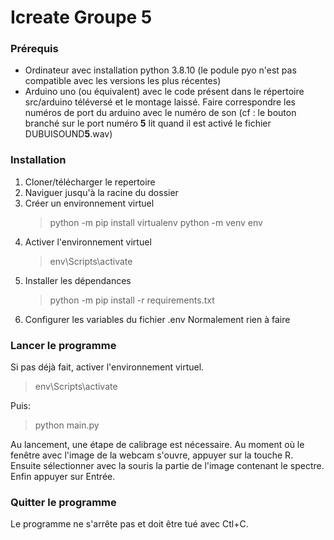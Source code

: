 # Icreate Groupe 5

### Prérequis

* Ordinateur avec installation python 3.8.10 (le podule pyo n'est pas compatible avec les versions les plus récentes)  
* Arduino uno (ou équivalent) avec le code présent dans le répertoire src/arduino téléversé et le montage laissé. Faire correspondre les numéros de port du arduino avec le numéro de son (cf : le bouton branché sur le port numéro **5** lit quand il est activé le fichier DUBUISOUND**5**.wav)


### Installation

1. Cloner/télécharger le repertoire
2. Naviguer jusqu'à la racine du dossier
3. Créer un environnement virtuel
   > python -m pip install virtualenv
   > python -m venv env
4. Activer l'environnement virtuel
   > env\Scripts\activate
5. Installer les dépendances
   > python -m pip install -r requirements.txt
6. Configurer les variables du fichier .env
   Normalement rien à faire

### Lancer le programme

Si pas déjà fait, activer l'environnement virtuel.

> env\Scripts\activate

Puis:

> python main.py

Au lancement, une étape de calibrage est nécessaire.
Au moment où le fenêtre avec l'image de la webcam s'ouvre, appuyer sur la touche R.
Ensuite sélectionner avec la souris la partie de l'image contenant le spectre.
Enfin appuyer sur Entrée.

### Quitter le programme

Le programme ne s'arrête pas et doit être tué avec Ctl+C.
